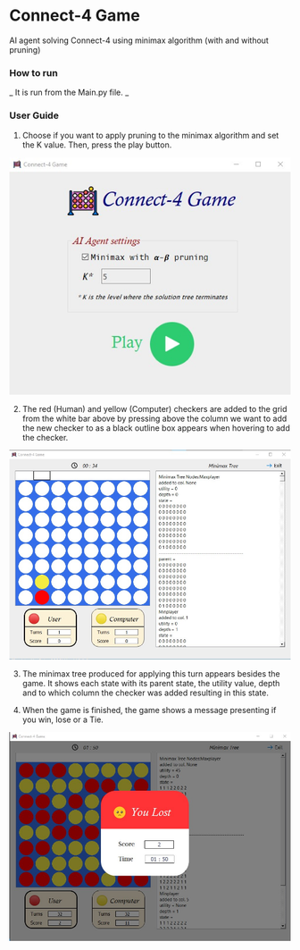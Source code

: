 # Connect-4 Game
AI agent solving Connect-4 using minimax algorithm (with and without pruning)

### How to run
_ It is run from the Main.py file. _

### User Guide
1. Choose if you want to apply pruning to the minimax algorithm and set the K value.
Then, press the play button.

![Main](/Images/Main.jpg)

2. The red (Human) and yellow (Computer) checkers are added to the grid from the
white bar above by pressing above the column we want to add the new checker to
as a black outline box appears when hovering to add the checker.

![Game](/Images/Game.jpg)

3. The minimax tree produced for applying this turn appears besides the game. It
shows each state with its parent state, the utility value, depth and to which column
the checker was added resulting in this state.

4. When the game is finished, the game shows a message presenting if you win, lose or
a Tie.

![EndGame](/Images/Lose.jpg)
